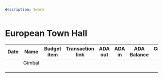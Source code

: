 ```yaml
---
description: Swarm
---
```


# European Town Hall



<table><thead><tr><th>Date</th><th>Name</th><th data-type="select">Budget item</th><th align="center">Transaction link</th><th align="center">ADA out</th><th align="center">ADA in</th><th>ADA Balance</th><th>Gimbals Out</th><th>Gimbals In</th><th>Gimbals Balance</th></tr></thead><tbody><tr><td></td><td>Gimbal</td><td></td><td align="center"></td><td align="center"></td><td align="center"></td><td></td><td></td><td></td><td></td></tr><tr><td></td><td></td><td></td><td align="center"></td><td align="center"></td><td align="center"></td><td></td><td></td><td></td><td></td></tr><tr><td></td><td></td><td></td><td align="center"></td><td align="center"></td><td align="center"></td><td></td><td></td><td></td><td></td></tr><tr><td></td><td></td><td></td><td align="center"></td><td align="center"></td><td align="center"></td><td></td><td></td><td></td><td></td></tr></tbody></table>
